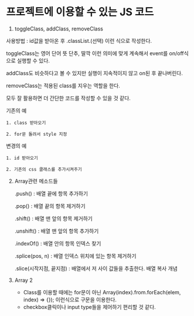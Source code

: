 <h1>프로젝트에 이용할 수 있는 JS 코드</h1>

1. toggleClass, addClass, removeClass

사용방법 : id값을 받아온 후 .classList.(선택) 이런 식으로 작성한다.

toggleClass는 영어 단어 뜻 단추, 딸깍 이런 의미에 맞게 계속해서 event를 on/off식으로 실행할 수 있다.

addClass도 비슷하다고 볼 수 있지만 실행이 지속적이지 않고 on된 후 끝나버린다.

removeClass는 적용된 class를 지우는 역할을 한다.

모두 잘 활용하면 더 간단한 코드를 작성할 수 있을 것 같다.

기존의 예

    1. class 받아오기
    
    2. for문 돌려서 style 지정

변경의 예

    1. id 받아오기
    
    2. 기존의 css 클래스를 추가시켜주기


2. Array관련 메소드들

    .push() : 배열 끝에 항목 추가하기
    
    .pop() :  배열 끝의 항목 제거하기
    
    .shift() : 배열 맨 앞의 항목 제거하기
    
    .unshift() : 배열 맨 앞의 항목 추가하기
    
    .indexOf() : 배열 안의 항목 인덱스 찾기
    
    .splice(pos, n) : 배열 인덱스 위치에 있는 항목 제거하기
    
    .slice(시작지점, 끝지점) : 배열에서 저 사이 값들을 추출한다. 배열 복사 개념



3. Array 2

    - Class를 이용할 때에는 for문이 아닌 Array(index).from.forEach(elem, index) => {}); 이런식으로 구문을 이용한다.
    - checkbox클릭이나 input type들을 제어하기 편리할 것 같다.
